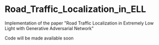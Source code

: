 # Road_Traffic_Localization_in_ELL
Implementation of the paper "Road Traffic Localization in Extremely Low Light with Generative Adversarial Network"

Code will be made available soon
